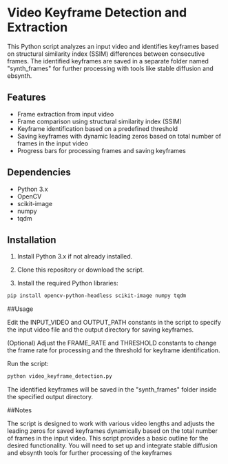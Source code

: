 # Video Keyframe Detection and Extraction

This Python script analyzes an input video and identifies keyframes based on structural similarity index (SSIM) differences between consecutive frames. The identified keyframes are saved in a separate folder named "synth_frames" for further processing with tools like stable diffusion and ebsynth.

## Features

- Frame extraction from input video
- Frame comparison using structural similarity index (SSIM)
- Keyframe identification based on a predefined threshold
- Saving keyframes with dynamic leading zeros based on total number of frames in the input video
- Progress bars for processing frames and saving keyframes

## Dependencies

- Python 3.x
- OpenCV
- scikit-image
- numpy
- tqdm

## Installation

1. Install Python 3.x if not already installed.

2. Clone this repository or download the script.

3. Install the required Python libraries:

```bash
pip install opencv-python-headless scikit-image numpy tqdm
```

##Usage

Edit the INPUT_VIDEO and OUTPUT_PATH constants in the script to specify the input video file and the output directory for saving keyframes.

(Optional) Adjust the FRAME_RATE and THRESHOLD constants to change the frame rate for processing and the threshold for keyframe identification.

Run the script:

```bash
python video_keyframe_detection.py
```

The identified keyframes will be saved in the "synth_frames" folder inside the specified output directory.

##Notes

The script is designed to work with various video lengths and adjusts the leading zeros for saved keyframes dynamically based on the total number of frames in the input video.
This script provides a basic outline for the desired functionality. You will need to set up and integrate stable diffusion and ebsynth tools for further processing of the keyframes

